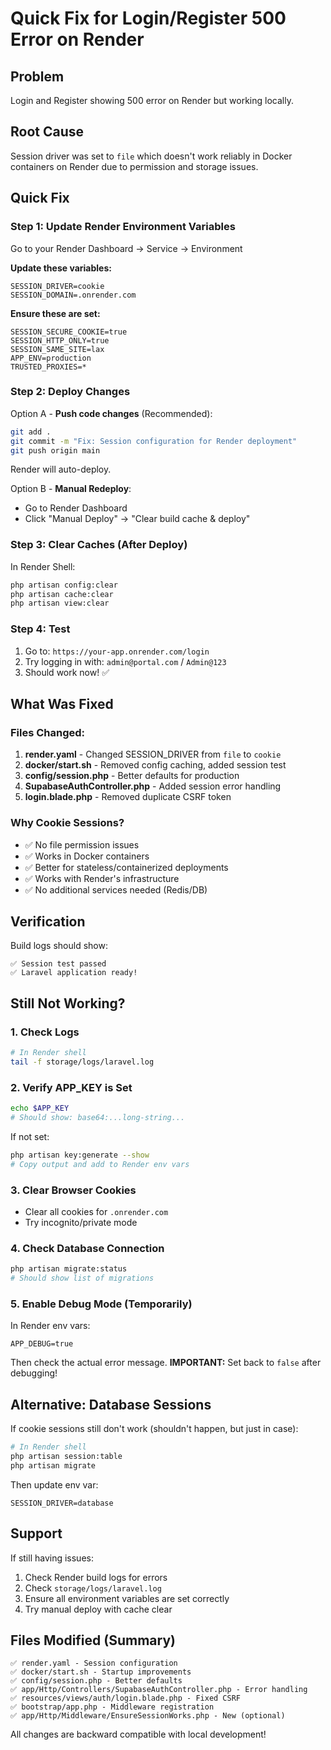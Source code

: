 # Quick Fix for Login/Register 500 Error on Render

## Problem
Login and Register showing 500 error on Render but working locally.

## Root Cause
Session driver was set to `file` which doesn't work reliably in Docker containers on Render due to permission and storage issues.

## Quick Fix

### Step 1: Update Render Environment Variables

Go to your Render Dashboard → Service → Environment

**Update these variables:**
```
SESSION_DRIVER=cookie
SESSION_DOMAIN=.onrender.com
```

**Ensure these are set:**
```
SESSION_SECURE_COOKIE=true
SESSION_HTTP_ONLY=true
SESSION_SAME_SITE=lax
APP_ENV=production
TRUSTED_PROXIES=*
```

### Step 2: Deploy Changes

Option A - **Push code changes** (Recommended):
```bash
git add .
git commit -m "Fix: Session configuration for Render deployment"
git push origin main
```
Render will auto-deploy.

Option B - **Manual Redeploy**:
- Go to Render Dashboard
- Click "Manual Deploy" → "Clear build cache & deploy"

### Step 3: Clear Caches (After Deploy)

In Render Shell:
```bash
php artisan config:clear
php artisan cache:clear
php artisan view:clear
```

### Step 4: Test

1. Go to: `https://your-app.onrender.com/login`
2. Try logging in with: `admin@portal.com` / `Admin@123`
3. Should work now! ✅

## What Was Fixed

### Files Changed:
1. **render.yaml** - Changed SESSION_DRIVER from `file` to `cookie`
2. **docker/start.sh** - Removed config caching, added session test
3. **config/session.php** - Better defaults for production
4. **SupabaseAuthController.php** - Added session error handling
5. **login.blade.php** - Removed duplicate CSRF token

### Why Cookie Sessions?
- ✅ No file permission issues
- ✅ Works in Docker containers
- ✅ Better for stateless/containerized deployments
- ✅ Works with Render's infrastructure
- ✅ No additional services needed (Redis/DB)

## Verification

Build logs should show:
```
✅ Session test passed
✅ Laravel application ready!
```

## Still Not Working?

### 1. Check Logs
```bash
# In Render shell
tail -f storage/logs/laravel.log
```

### 2. Verify APP_KEY is Set
```bash
echo $APP_KEY
# Should show: base64:...long-string...
```

If not set:
```bash
php artisan key:generate --show
# Copy output and add to Render env vars
```

### 3. Clear Browser Cookies
- Clear all cookies for `.onrender.com`
- Try incognito/private mode

### 4. Check Database Connection
```bash
php artisan migrate:status
# Should show list of migrations
```

### 5. Enable Debug Mode (Temporarily)
In Render env vars:
```
APP_DEBUG=true
```
Then check the actual error message.
**IMPORTANT:** Set back to `false` after debugging!

## Alternative: Database Sessions

If cookie sessions still don't work (shouldn't happen, but just in case):

```bash
# In Render shell
php artisan session:table
php artisan migrate
```

Then update env var:
```
SESSION_DRIVER=database
```

## Support

If still having issues:
1. Check Render build logs for errors
2. Check `storage/logs/laravel.log`
3. Ensure all environment variables are set correctly
4. Try manual deploy with cache clear

## Files Modified (Summary)

```
✅ render.yaml - Session configuration
✅ docker/start.sh - Startup improvements
✅ config/session.php - Better defaults
✅ app/Http/Controllers/SupabaseAuthController.php - Error handling
✅ resources/views/auth/login.blade.php - Fixed CSRF
✅ bootstrap/app.php - Middleware registration
✅ app/Http/Middleware/EnsureSessionWorks.php - New (optional)
```

All changes are backward compatible with local development!


